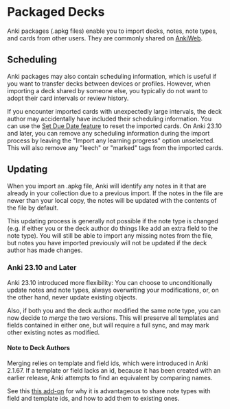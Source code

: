 # Packaged Decks

<!-- toc -->

Anki packages (.apkg files) enable you to import decks, notes, note types, and cards from
other users. They are commonly shared on [AnkiWeb](https://ankiweb.net/shared/decks).

## Scheduling

Anki packages may also contain scheduling information, which is useful if you want to
transfer decks between devices or profiles. However, when importing
a deck shared by someone else, you typically do not want to adopt their card intervals
or review history.

If you encounter imported cards with unexpectedly large intervals, the deck author may
accidentally have included their scheduling information. You can use the
[Set Due Date feature](../browsing.md#cards) to reset the imported cards. On Anki
23.10 and later, you can remove any scheduling information during the import process
by leaving the "Import any learning progress" option unselected. This will also remove
any "leech" or "marked" tags from the imported cards.

## Updating

When you import an .apkg file, Anki will identify any notes in it that are
already in your collection due to a previous import. If the notes in the file
are newer than your local copy, the notes will be updated with the contents of
the file by default.

This updating process is generally not possible if the note type is changed (e.g. if either
you or the deck author do things like add an extra field to the note type).
You will still be able to import any missing notes from the file, but
notes you have imported previously will not be updated if the deck author
has made changes.

### Anki 23.10 and Later

Anki 23.10 introduced more flexibility: You can choose to unconditionally
update notes and note types, always overwriting your modifications,
or, on the other hand, never update existing objects.

Also, if both you and the deck author modified the same note type, you can now decide to
_merge_ the two versions. This will preserve all templates and fields contained in
either one, but will require a full sync, and may mark other existing notes as modified.

#### Note to Deck Authors

Merging relies on template and field ids, which were introduced in Anki 2.1.67.
If a template or field lacks an id, because it has been created with an earlier
release, Anki attempts to find an equivalent by comparing names.

See this [this add-on](https://ankiweb.net/shared/info/2063785767) for why it is
advantageous to share note types with field and template ids, and how to add them to
existing ones.
